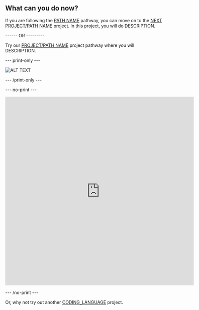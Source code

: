 ## What can you do now?

If you are following the [PATH NAME](https://projects.raspberrypi.org/en/pathways/PATH-NAME) pathway, you can move on to the [NEXT PROJECT/PATH NAME](https://projects.raspberrypi.org/en/projects/PROJECT-SLUG) project. In this project, you will do DESCRIPTION.

------ OR ---------

Try our [PROJECT/PATH NAME](https://projects.raspberrypi.org/en/collections/PATH-SLUG) project pathway where you will DESCRIPTION.

--- print-only --- 

![ALT TEXT](images/IMAGE-FROM-PROJECT.png)

--- /print-only ---

--- no-print ---

<iframe src="https://editor.raspberrypi.org/en/embed/viewer/STARTER_PROJECT_SLUG" width="600" height="600" frameborder="0" marginwidth="0" marginheight="0" allowfullscreen>
</iframe>

--- /no-print ---

Or, why not try out another [CODING_LANGUAGE](https://projects.raspberrypi.org/en/projects?software%5B%5D=CODING_LANGUAGE) project.